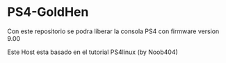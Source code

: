# PS4-GoldHen
Con este repositorio se podra liberar la consola PS4 con firmware version 9.00

Este Host esta basado en el tutorial PS4linux (by Noob404)
